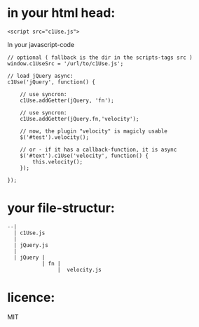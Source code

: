 
in your html head:
=====

    <script src="c1Use.js">

In your javascript-code

    // optional ( fallback is the dir in the scripts-tags src )
    window.c1UseSrc = '/url/to/c1Use.js';

    // load jQuery async:
    c1Use('jQuery', function() {

        // use syncron: 
        c1Use.addGetter(jQuery, 'fn');

        // use syncron: 
        c1Use.addGetter(jQuery.fn,'velocity');
    
        // now, the plugin "velocity" is magicly usable
        $('#test').velocity();
    
        // or - if it has a callback-function, it is async
        $('#text').c1Use('velocity', function() {
        	this.velocity();
        });
    
    });


your file-structur:
=====

    --|
      | c1Use.js
      |
      | jQuery.js
      |
      | jQuery | 
               | fn | 
                    |  velocity.js



licence:
=====
MIT


